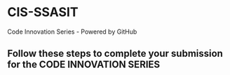 # CIS-SSASIT
Code Innovation Series - Powered by GitHub
## Follow these steps to complete your submission for the CODE INNOVATION SERIES 
